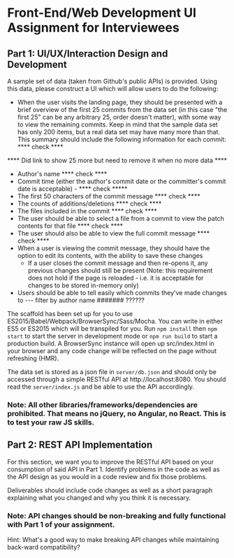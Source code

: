 # Front-End/Web Development UI Assignment for Interviewees

## Part 1: UI/UX/Interaction Design and Development

A sample set of data (taken from Github's public APIs) is provided. Using this data, please construct a UI which will allow users to do the following:

* When the user visits the landing page, they should be presented with a brief overview of the first 25 commits from the data set (in this case "the first 25" can be any arbitrary 25, order doesn't matter), with some way to view the remaining commits. Keep in mind that the sample data set has only 200 items, but a real data set may have many more than that. This summary should include the following information for each commit: **** check ****

**** Did link to show 25 more but need to remove it when no more data ****

  * Author's name **** check ****
  * Commit time (either the author's commit date or the committer's commit date is acceptable) -  **** check *****
  * The first 50 characters of the commit message **** check ****
  * The counts of additions/deletions **** check ****
  * The files included in the commit **** check ****
* The user should be able to select a file from a commit to view the patch contents for that file **** check ****
* The user should also be able to view the full commit message **** check ****
* When a user is viewing the commit message, they should have the option to edit its contents, with the ability to save these changes
  * If a user closes the commit message and then re-opens it, any previous changes should still be present (Note: this requirement does not hold if the page is reloaded - i.e. it is acceptable for changes to be stored in-memory only)
* Users should be able to tell easily which commits they've made changes to --- filter by author name ####### ??????

The scaffold has been set up for you to use ES2015/Babel/Webpack/BrowserSync/Sass/Mocha. You can write in either ES5 or ES2015 which will be transpiled for you.
Run `npm install` then `npm start` to start the server in development mode or `npm run build` to start a production build. A BrowserSync instance will open up src/index.html in your browser and any code change will be reflected on the page without refreshing (HMR).

The data set is stored as a json file in `server/db.json` and should only be accessed through a simple RESTful API at http://localhost:8080. You should read the `server/index.js` and be able to use the API accordingly.
### Note: All other libraries/frameworks/dependencies are prohibited. That means no jQuery, no Angular, no React. This is to test your raw JS skills.



## Part 2: REST API Implementation

For this section, we want you to improve the RESTful API based on your consumption of said API in Part 1. Identify problems in the code as well as the API design as you would in a code review and fix those problems.

Deliverables should include code changes as well as a short paragraph explaining what you changed and why you think it is necessary.
### Note: API changes should be non-breaking and fully functional with Part 1 of your assignment.
Hint: What's a good way to make breaking API changes while maintaining back-ward compatibility?
